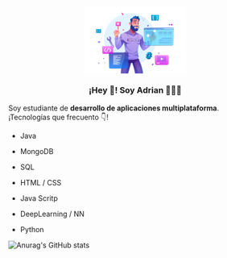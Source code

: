 <p align="center" width="300">
   <img align="center" width="200" src="https://github.com/RamosColonAdrian/RamosColonAdrian/blob/main/19362653.png?raw=true" /><br>
   <h3 align="center">¡Hey 👋! Soy Adrian 👨🏻‍💻</h3>
</p>
<p>Soy estudiante de <strong>desarrollo de aplicaciones multiplataforma</strong>.
<br />¡Tecnologías que frecuento 👇!</p>

- Java

- MongoDB

- SQL

- HTML / CSS

- Java Scritp

- DeepLearning / NN

- Python



![Anurag's GitHub stats](https://github-readme-stats.vercel.app/api?username=RamosColonAdrian&show_icons=true&theme=cobalto)
